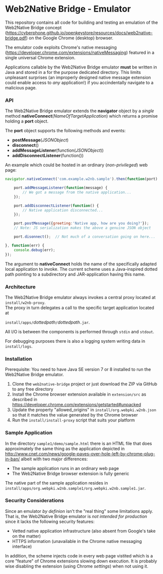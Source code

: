 # Web2Native Bridge - Emulator
This repository contains all code for building and testing an emulation of
the Web2Native Bridge concept
(https://cyberphone.github.io/openkeystore/resources/docs/web2native-bridge.pdf)
on the Google Chrome (desktop) browser.

The emulator code exploits Chrome's native messaging (https://developer.chrome.com/extensions/nativeMessaging)
featured in a single universal Chrome extension.

Applications callable by the Web2Native Bridge emulator **must** be written in Java and stored in a for the purpose
dedicated directory.  This limits unpleasant surprises
(an improperly designed native message extension could enable access to *any* application!)
if you accindentally navigate to a malicious page.
### API
The Web2Native Bridge emulator extends the **navigator** object by a *single* method **nativeConnect**(*NameOfTargetApplication*) which
returns a promise holding a **port** object.

The **port** object supports the following methods and events:
* **postMessage**(*JSONObject*)
* **disconnect**()
* **addMessageListener**(function(*JSONObject*))
* **addDisconnectListener**(function())

An example which could be hosted in an ordinary (*non-privileged*) web page:
```javascript
navigator.nativeConnect('com.example.w2nb.sample').then(function(port) {

    port.addMessageListener(function(message) {
        // We got a message from the native application...
    });

    port.addDisconnectListener(function() {
        // Native application disconnected...
    });

    port.postMessage({greeting:'Native app, how are you doing?'});
    // Note: JS serialization makes the above a genuine JSON object

    port.disonnect();  // Not much of a conversation going on here...

}, function(err) {
    console.debug(err);
});
```
The argument to **nativeConnect** holds the name of the specifically adapted local application to invoke.   The current scheme uses a Java-inspired dotted path pointing to a subdirectory and JAR-application having this name.

### Architecture
The Web2Native Bridge emulator always invokes a central proxy located at <code>install/w2nb-proxy</code>.<br>
The proxy in turn delegates a call to the specific target application located at<br><code>
install/apps/</code>*dottedpath*<code>/</code>*dottedpath*<code>.jar</code>.

All I/O is between the components is performed through <code>stdin</code> and <code>stdout</code>.

For debugging purposes there is also a logging system writing data in <code>install/logs</code>.

### Installation
Prerequisite: You need to have Java SE version 7 or 8 installed to run the Web2Native Bridge emulator.

1. Clone the <code>web2native-bridge</code> project or just download the ZIP via GitHub to any free directory
2. Install the Chrome browser extension available in <code>extension/src</code> as described in https://developer.chrome.com/extensions/getstarted#unpacked
3. Update the property "allowed_origins" in <code>install/org.webpki.w2nb.json</code> so that it matches the value generated by the Chrome browser
4. Run the <code>install/install-proxy</code> script that suits your platform

### Sample Application
In the directory <code>sample1/demo/sample.html</code> there is an HTML file that does approximately
the same thing as the application depicted in
http://www.cnet.com/news/google-paves-over-hole-left-by-chrome-plug-in-ban/
albeit with two major differences:
* The sample application runs in an ordinary web page
* The Web2Native Bridge browser extension is fully generic

The native part of the sample application resides in <code>install/apps/org.webpki.w2nb.sample1/org.webpki.w2nb.sample1.jar</code>.

### Security Considerations
Since an emulator *by definion* isn't the "real thing" some limitations apply. That is, the Web2Native Bridge
emulator is *not intended for production* since it lacks the following security features:
* Vetted native application infrastructure (also absent from Google's take on the matter)
* HTTPS information (unavailable in the Chrome native messaging interface)

In addition, the scheme injects code in every web page vistited which is a core "feature" of Chrome extensions
slowing down execution.  It is probably wise disabling the extension (using Chrome *settings*) when not using it.
